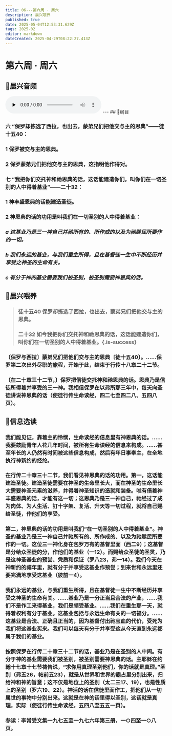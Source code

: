 ```yaml
---
title: 06---第六周 · 周六
description: 晨兴喂养
published: true
date: 2025-05-04T12:53:31.629Z
tags: 2025-02
editor: markdown
dateCreated: 2025-04-29T08:22:27.413Z
---
```


# 第六周 · 周六
## 🎵晨兴音频
<audio id="audio" controls="" preload="none">
      <source id="mp3" src="/2025-02/week6/week6day6.mp3">
</audio>
---
## 📖纲目

### 六   “保罗却拣选了西拉，也出去，蒙弟兄们把他交与主的恩典”——徒十五40：

### 1   保罗被交与主的恩典。

### 2   保罗蒙弟兄们把他交与主的恩典，这指明他作得对。

### 七   “我把你们交托神和祂恩典的话，这话能建造你们，叫你们在一切圣别的人中得着基业”——二十32：

### 1   神丰盛恩典的话能建造圣徒。

### 2   神恩典的话的功用是叫我们在一切圣别的人中得着基业：

### *a   这基业乃是三一神自己并祂所有的、所作成的以及为祂赎民所要作的一切。*

### *b   我们永远的基业，与我们重生所得，且在基督徒一生中不断经历并享受之神圣的生命有关。*

### *c   有分于神的基业需要我们被圣别，被圣别需要神恩典的话。*

## 📖晨兴喂养

>### 徒十五40    保罗却拣选了西拉，也出去，蒙弟兄们把他交与主的恩典。
>
>### 二十32    如今我把你们交托神和祂恩典的话，这话能建造你们，叫你们在一切圣别的人中得着基业。{.is-success}

### 〔保罗与西拉〕蒙弟兄们把他们交与主的恩典〔徒十五40〕。……保罗第二次出外尽职的旅程，开始于此，结束于行传十八章二十二节。

### 〔在二十章三十二节，〕保罗把信徒交托神和祂恩典的话。恩典乃是信徒所得着并享受的三一神。我相信保罗在以弗所那三年中，每天向圣徒讲说神恩典的话（使徒行传生命读经，四二七至四二八、五四八页）。

## 📖信息选读

### 我们能见证，靠着主的怜悯，生命读经的信息里有神恩典的话。……我要鼓励青年人花几年时间，被所有生命读经的信息来构成。……甚至年长的人仍然有时间被这些信息构成，然后有年日事奉主，在全地执行神新约的经纶。

### 在行传二十章三十二节，我们看见神恩典的话的功用。第一，这话能建造圣徒。建造圣徒需要在神圣的生命里长大，而在神圣的生命里长大需要神圣元素的滋养，并得着神圣知识的造就和装备。唯有借着神丰盛恩典的话，才能有这一切；这恩典乃是三一神自己，祂经过了成为肉体、为人生活、钉十字架、复活、升天等一切过程，就将自己赐给圣徒，作他们的享受。

### 第二，神恩典的话的功用是叫我们“在一切圣别的人中得着基业”。神圣的基业乃是三一神自己并祂所有的、所作成的、以及为祂赎民所要作的一切。这位三一神化身在包罗万有的基督里面（西二9）；这基督是分给众圣徒的分，作他们的基业（一12）。而赐给众圣徒的圣灵，乃是这神圣基业的预尝、凭质和保证（罗八23，弗一14）。我们今天在神新约的禧年里，就有分于并享受这基业作预尝；到来世和永远里还要完满地享受这基业（彼前一4）。

### 我们永远的基业，与我们重生所得，且在基督徒一生中不断经历并享受之神圣的生命有关。……基业乃是一分正当且合法的产业，……我们不是作工来得基业，我们是领受基业。……我们在重生那一天，就得着权利有分于基业。这基业包括与永远生命有关的一切福分。……这基业是合法、正确且正当的，因为基督付出祂宝血的代价，受死为我们将这基业买来。我们可以每天有分于并享受这从今天直到永远都属于我们的基业。

### 按照保罗在行传二十章三十二节的话，基业乃是在圣别的人中间。有分于神的基业需要我们被圣别，被圣别需要神恩典的话。主耶稣在约翰十七章十七节祷告说，“求你用真理圣别他们，你的话就是真理。”圣别（弗五26，帖前五23），就是从世界和世界的霸占里分别出来，归给神和神的旨意；这不仅是地位上的圣别（太二三17、19），也是性质上的圣别（罗六19、22）。神活的话在信徒里面作工，把他们从一切属世的事物中分别出来。这就是在神的话里得以圣别，这话就是真理，实际（使徒行传生命读经，五四八至五五一页）。

### 参读：李常受文集一九七五至一九七六年第三册，一○四至一○八页。
<!-- Google tag (gtag.js) -->
<script async src="https://www.googletagmanager.com/gtag/js?id=G-1P8709Z16T"></script>
<script>
  window.dataLayer = window.dataLayer || [];
  function gtag(){dataLayer.push(arguments);}
  gtag('js', new Date());

  gtag('config', 'G-1P8709Z16T');
</script>